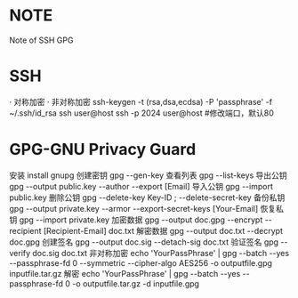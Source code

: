 # NOTE
Note of SSH GPG
# SSH
· 对称加密
· 非对称加密
ssh-keygen -t (rsa,dsa,ecdsa) -P 'passphrase' -f ~/.ssh/id_rsa 
ssh user@host  ssh -p 2024 user@host #修改端口，默认80
# GPG-GNU Privacy Guard
安装 install gnupg
创建密钥 gpg --gen-key
查看列表 gpg --list-keys
导出公钥 gpg --output public.key --author --export [Email]
导入公钥 gpg --import public.key
删除公钥 gpg --delete-key Key-ID ; --delete-secret-key
备份私钥 gpg --output private.key --armor --export-secret-keys [Your-Email]
恢复私钥 gpg --import private.key
加密数据 gpg --output doc.gpg --encrypt --recipient [Recipient-Email] doc.txt
解密数据 gpg --output doc.txt --decrypt doc.gpg
创建签名 gpg --output doc.sig --detach-sig doc.txt
验证签名 gpg --verify doc.sig doc.txt
非对称加密 echo 'YourPassPhrase' | gpg --batch --yes --passphrase-fd 0 --symmetric --cipher-algo AES256 -o outputfile.gpg inputfile.tar.gz
解密 echo 'YourPassPhrase' | gpg --batch --yes --passphrase-fd 0 -o outputfile.tar.gz -d inputfile.gpg
